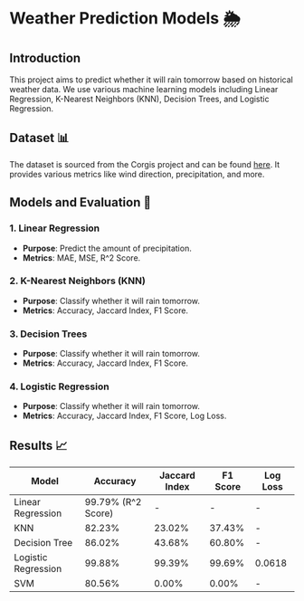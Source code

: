 # Weather Prediction Models 🌦️

## Introduction

This project aims to predict whether it will rain tomorrow based on historical weather data. We use various machine learning models including Linear Regression, K-Nearest Neighbors (KNN), Decision Trees, and Logistic Regression.

## Dataset 📊

The dataset is sourced from the Corgis project and can be found [here](https://corgis-edu.github.io/corgis/datasets/csv/weather/weather.csv). It provides various metrics like wind direction, precipitation, and more.

## Models and Evaluation 🤖

### 1. Linear Regression
- **Purpose**: Predict the amount of precipitation.
- **Metrics**: MAE, MSE, R^2 Score.

### 2. K-Nearest Neighbors (KNN)
- **Purpose**: Classify whether it will rain tomorrow.
- **Metrics**: Accuracy, Jaccard Index, F1 Score.

### 3. Decision Trees
- **Purpose**: Classify whether it will rain tomorrow.
- **Metrics**: Accuracy, Jaccard Index, F1 Score.

### 4. Logistic Regression
- **Purpose**: Classify whether it will rain tomorrow.
- **Metrics**: Accuracy, Jaccard Index, F1 Score, Log Loss.

## Results 📈

| Model               | Accuracy   | Jaccard Index | F1 Score  | Log Loss  |
|---------------------|------------|---------------|----------|----------|
| Linear Regression   | 99.79% (R^2 Score) | -        | -        | -        |
| KNN                 | 82.23%     | 23.02%        | 37.43%   | -        |
| Decision Tree       | 86.02%     | 43.68%        | 60.80%   | -        |
| Logistic Regression | 99.88%     | 99.39%        | 99.69%   | 0.0618   |
| SVM                 | 80.56%     | 0.00%         | 0.00%    | -        |

